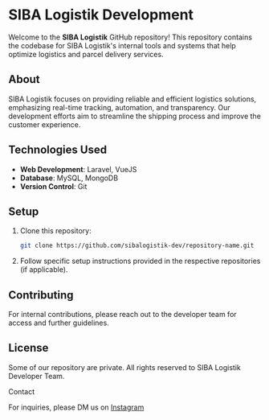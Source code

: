 # SIBA Logistik Development

Welcome to the **SIBA Logistik** GitHub repository! This repository contains the codebase for SIBA Logistik's internal tools and systems that help optimize logistics and parcel delivery services.

## About

SIBA Logistik focuses on providing reliable and efficient logistics solutions, emphasizing real-time tracking, automation, and transparency. Our development efforts aim to streamline the shipping process and improve the customer experience.

## Technologies Used

- **Web Development**: Laravel, VueJS
- **Database**: MySQL, MongoDB
- **Version Control**: Git

## Setup

1. Clone this repository:
   ```bash
   git clone https://github.com/sibalogistik-dev/repository-name.git
   
2. Follow specific setup instructions provided in the respective repositories (if applicable).

## Contributing

For internal contributions, please reach out to the developer team for access and further guidelines.

## License

Some of our repository are private. All rights reserved to SIBA Logistik Developer Team.

Contact

For inquiries, please DM us on [Instagram](https://www.instagram.com/sibacargoofficial)
